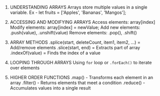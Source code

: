 1. UNDERSTANDING ARRAYS
    Arrays store multiple values in a single variable.
    Ex - let fruits = ['Apples', 'Bananas', 'Mangos'];

2. ACCESSING AND MODIFYING ARRAYS
    Access elements: array[index]
    Modify elements: array[index] = newValue;
    Add new elements: .push(value), .unshift(value)
    Remove elements: .pop(), .shift()

3. ARRAY METHODS
    .splice(start, deleteCount, item1, item2, ...) = Add/remove elements
    .slice(start, end) = Extracts part of array
    .indexOf(value) = Finds the index of a value

4. LOOPING THROUGH ARRAYS
    Using `for` loop or `.forEach()` to iterate over elements

5. HIGHER ORDER FUNCTIONS
    .map() - Transforms each element in an array
    .filter() - Returns elements that meet a condition
    .reduce() - Accumulates values into a single result
    